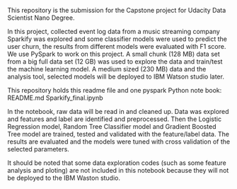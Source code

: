 
This repository is the submission for the Capstone project for Udacity Data Scientist Nano Degree.

In this project, collected event log data from a music streaming company Sparkify was explored and some classifier models were used to predict the user churn, the results from different models were evaluated with F1 score. We use PySpark to work on this project. A small chunk (128 MB) data set from a big full data set (12 GB) was used to explore the data and train/test the machine learning model. A medium sized (230 MB) data and the analysis tool, selected models will be deployed to IBM Watson studio later.


This repository holds this readme file and one pyspark Python note book: 
README.md
Sparkify_final.ipynb

In the notebook, raw data will be read in and cleaned up. Data was explored and features and label are identified and preprocessed. Then the Logistic Regression model, Random Tree Classifier model and Gradient Boosted Tree model are trained, tested and validated with the feature/label data. The results are evaluated and the models were tuned with cross validation of the selected parameters. 
 
It should be noted that some data exploration codes (such as some feature analysis and ploting) are not included in this notebook because they will not be deployed to the IBM Waston studio.




